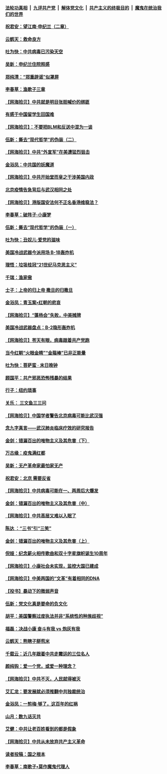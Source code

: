 ####  [法轮功真相](../../../../basic/blob/master/README.md?t=06281102) &nbsp;|&nbsp; [九评共产党](../../../../9ping.md/blob/master/README.md?t=06281102) &nbsp;|&nbsp; [解体党文化](../../../../jtdwh.md/blob/master/README.md?t=06281102)  &nbsp;|&nbsp; [共产主义的终极目的](../../../../gczydzjmd.md/blob/master/README.md?t=06281102) &nbsp;|&nbsp; [魔鬼在统治我们的世界](../../../../mgztzwmdsj.md/blob/master/README.md?t=06281102) 

#### [祝君安：望江南·申纪兰（二章）](../pages/nsc993/n12216556.md?t=06281102) 

#### [云鹤天：救命良方](../pages/nsc993/n12216543.md?t=06281102) 

#### [吐为快：中共病毒已污染天空](../pages/nsc993/n12215786.md?t=06281102) 

#### [吴新：申纪兰住院照感](../pages/nsc993/n12215730.md?t=06281102) 

#### [郑纯清：“郑重辟谣”似罩屏](../pages/nsc993/n12215700.md?t=06281102) 

#### [李春草：渔歌子三章](../pages/nsc993/n12215653.md?t=06281102) 

#### [【网海拾贝】中共就是明目张胆喊价的绑匪](../pages/nsc993/n12215381.md?t=06281102) 

#### [有感于中国留学生回国难](../pages/nsc993/n12212960.md?t=06281102) 

#### [【网海拾贝】：不要把BLM和反送中混为一谈](../pages/nsc993/n12213076.md?t=06281102) 

#### [伍新：撕去“现代哲学”的伪装（二）](../pages/nsc993/n12211310.md?t=06281102) 

#### [【网海拾贝】中共“外宣军”在美遭猛烈狙击](../pages/nsc993/n12211190.md?t=06281102) 

#### [金浴凤：中共国的妖魔道](../pages/nsc993/n12208163.md?t=06281102) 

#### [【网海拾贝】中共开始堂而皇之干涉美国内政](../pages/nsc993/n12205646.md?t=06281102) 

#### [北京疫情告急背后与武汉相同之处](../pages/nsc993/n12201610.md?t=06281102) 

#### [【网海拾贝】港版国安法何不正名香港维稳法？](../pages/nsc993/n12203675.md?t=06281102) 

#### [李春草：破阵子·小康梦](../pages/nsc993/n12202996.md?t=06281102) 

#### [伍新：撕去“现代哲学”的伪装（一）](../pages/nsc993/n12202666.md?t=06281102) 

#### [吐为快：丑奴儿·爱党的滋味](../pages/nsc993/n12202630.md?t=06281102) 

#### [美国冷战武器今派用场 B-1B轰炸机](../pages/nsc993/n12202368.md?t=06281102) 

#### [理悟：垃圾桂冠“21世纪马克思主义”](../pages/nsc993/n12201220.md?t=06281102) 

#### [千瑞：渔家傲](../pages/nsc993/n12201174.md?t=06281102) 

#### [士子：上帝的归上帝 撒旦的归撒旦](../pages/nsc993/n12199902.md?t=06281102) 

#### [金浴凤：青玉案•红朝的悲哀](../pages/nsc993/n12199650.md?t=06281102) 

#### [【网海拾贝】“蓬杨会”失败，中美摊牌](../pages/nsc993/n12199598.md?t=06281102) 

#### [美国冷战武器盘点：B-2隐形轰炸机](../pages/nsc993/n12199226.md?t=06281102) 

#### [【网海拾贝】苍天有眼，病毒跟着共产党跑](../pages/nsc993/n12197648.md?t=06281102) 

#### [当今红朝“火眼金睛”“金箍棒”已非正能量](../pages/nsc993/n12196834.md?t=06281102) 

#### [吐为快：菩萨蛮 · 末日晚钟](../pages/nsc993/n12196689.md?t=06281102) 

#### [顾国平：共产邪恶恐怖残暴的结果](../pages/nsc993/n12195238.md?t=06281102) 

#### [行子：纽约琐事](../pages/nsc993/n12194752.md?t=06281102) 

#### [关乐： 三文鱼三三问](../pages/nsc993/n12194626.md?t=06281102) 

#### [【网海拾贝】中国学者警告北京病毒可能比武汉强](../pages/nsc993/n12193964.md?t=06281102) 

#### [念九字真言——武汉肺炎临床疗效的研究报告](../pages/nsc993/n12190804.md?t=06281102) 

#### [金剑：错漏百出的唯物主义及其危害（下）](../pages/nsc993/n12191909.md?t=06281102) 

#### [万古缘：疫鬼满红都](../pages/nsc993/n12191847.md?t=06281102) 

#### [吴新：无产革命家最怕家无产](../pages/nsc993/n12191806.md?t=06281102) 

#### [祝君安：北京 需要反省](../pages/nsc993/n12191766.md?t=06281102) 

#### [【网海拾贝】中共病毒可能在一、两周后大爆发](../pages/nsc993/n12190517.md?t=06281102) 

#### [金剑：错漏百出的唯物主义及其危害（中）](../pages/nsc993/n12188778.md?t=06281102) 

#### [【网海拾贝】中共高层又难以入眠了](../pages/nsc993/n12188425.md?t=06281102) 

#### [陈达 ：“三书”引“三笑”](../pages/nsc993/n12187929.md?t=06281102) 

#### [金剑：错漏百出的唯物主义及其危害（上）](../pages/nsc993/n12186502.md?t=06281102) 

#### [倪娅：纪念薪火相传歌曲和双十字星旗帜诞生10周年](../pages/nsc993/n12186439.md?t=06281102) 

#### [【网海拾贝】小康社会未实现，监控大国已建成](../pages/nsc993/n12185468.md?t=06281102) 

#### [【网海拾贝】中美两国的“文革”有着相同的DNA](../pages/nsc993/n12184487.md?t=06281102) 

#### [【投书】暴动下的微弱声音](../pages/nsc993/n12183493.md?t=06281102) 

#### [伍新：党文化真是要命的负文化](../pages/nsc993/n12182742.md?t=06281102) 

#### [胡平：美国警察过度执法并非“系统性的种族歧视”](../pages/nsc993/n12182713.md?t=06281102) 

#### [福磊：决战小康 奋斗有我 vs 炮灰有我](../pages/nsc993/n12182693.md?t=06281102) 

#### [云鹤天：熊瞎子掰苞米](../pages/nsc993/n12182680.md?t=06281102) 

#### [千载云：近几年跟着中共走霉运的三位名人](../pages/nsc993/n12182649.md?t=06281102) 

#### [颜纯钩：爱一个党，或爱一种理念？](../pages/nsc993/n12182640.md?t=06281102) 

#### [【网海拾贝】中共不灭，人民就得被灭](../pages/nsc993/n12180698.md?t=06281102) 

#### [艾汇龙：要发展就必须推翻中共独裁统治](../pages/nsc993/n12180647.md?t=06281102) 

#### [金浴凤：一剪梅·够了，这百年的红祸](../pages/nsc993/n12180002.md?t=06281102) 

#### [山月：数九话灭共](../pages/nsc993/n12179940.md?t=06281102) 

#### [艾健：中共让老百姓看到的都是假象](../pages/nsc993/n12179778.md?t=06281102) 

#### [【网海拾贝】中共从未放弃共产主义革命](../pages/nsc993/n12176687.md?t=06281102) 

#### [读者投稿：国之根本](../pages/nsc993/n12176662.md?t=06281102) 

#### [李春草：南歌子•莫作魔鬼代理人](../pages/nsc993/n12176610.md?t=06281102) 

